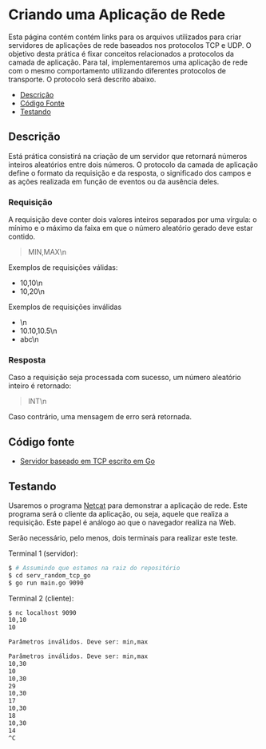 # Criando uma Aplicação de Rede

Esta página contém contém links para os arquivos utilizados para criar servidores de aplicações de rede baseados nos protocolos TCP e UDP. O objetivo desta prática é fixar conceitos relacionados a protocolos da camada de aplicação. Para tal, implementaremos uma aplicação de rede com o mesmo comportamento utilizando diferentes protocolos de transporte. O protocolo será descrito abaixo.

- [Descrição](#descrição)
- [Código Fonte](#código-fonte)
- [Testando](#testando)

## Descrição

Está prática consistirá na criação de um servidor que retornará números inteiros aleatórios entre dois números. O protocolo da camada de aplicação define o formato da requisição e da resposta, o significado dos campos e as ações realizada em função de eventos ou da ausência deles.

### Requisição

A requisição deve conter dois valores inteiros separados por uma vírgula: o mínimo e o máximo da faixa em que o número aleatório gerado deve estar contido. 

> MIN,MAX\n

Exemplos de requisições válidas:

- 10,10\n
- 10,20\n

Exemplos de requisições inválidas

- \n
- 10.10,10.5\n
- abc\n

### Resposta

Caso a requisição seja processada com sucesso, um número aleatório inteiro é retornado:

> INT\n

Caso contrário, uma mensagem de erro será retornada.

## Código fonte

- [Servidor baseado em TCP escrito em Go](https://github.com/danielfireman-ifal/inrc-pratica/blob/main/serv_random_tcp_go/main.go)

## Testando

Usaremos o programa [Netcat](https://pt.wikipedia.org/wiki/Netcat) para demonstrar a aplicação de rede. Este programa será o cliente da aplicação, ou seja, aquele que realiza a requisição. Este papel é análogo ao que o navegador realiza na Web.

Serão necessário, pelo menos, dois terminais para realizar este teste.

Terminal 1 (servidor):
```sh
$ # Assumindo que estamos na raiz do repositório
$ cd serv_random_tcp_go
$ go run main.go 9090
```

Terminal 2 (cliente):
```sh
$ nc localhost 9090
10,10
10

Parâmetros inválidos. Deve ser: min,max

Parâmetros inválidos. Deve ser: min,max
10,30
10
10,30
29
10,30
17
10,30
18
10,30
14
^C
```
